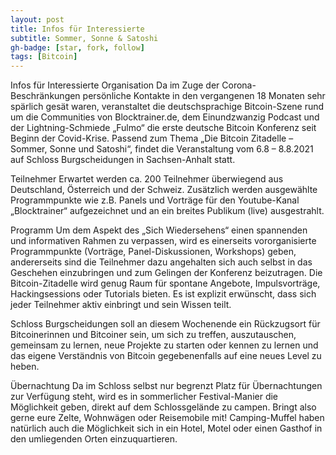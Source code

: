 ```yaml
---
layout: post
title: Infos für Interessierte
subtitle: Sommer, Sonne & Satoshi
gh-badge: [star, fork, follow]
tags: [Bitcoin]
---
```


Infos für Interessierte
Organisation
Da im Zuge der Corona-Beschränkungen persönliche Kontakte in den vergangenen 18 Monaten sehr spärlich gesät waren, veranstaltet die deutschsprachige Bitcoin-Szene rund um die Communities von Blocktrainer.de, dem Einundzwanzig Podcast und der Lightning-Schmiede „Fulmo“ die erste deutsche Bitcoin Konferenz seit Beginn der Covid-Krise.
Passend zum Thema „Die Bitcoin Zitadelle – Sommer, Sonne und Satoshi“, findet die Veranstaltung vom 6.8 – 8.8.2021 auf Schloss Burgscheidungen in Sachsen-Anhalt statt.

Teilnehmer
Erwartet werden ca. 200 Teilnehmer überwiegend aus Deutschland, Österreich und der Schweiz. Zusätzlich werden ausgewählte Programmpunkte wie z.B. Panels und Vorträge für den Youtube-Kanal „Blocktrainer“ aufgezeichnet und an ein breites Publikum (live) ausgestrahlt.

Programm
Um dem Aspekt des „Sich Wiedersehens“ einen spannenden und informativen Rahmen zu verpassen, wird es einerseits vororganisierte Programmpunkte (Vorträge, Panel-Diskussionen, Workshops) geben, andererseits sind die Teilnehmer dazu angehalten sich auch selbst in das Geschehen einzubringen und zum Gelingen der Konferenz beizutragen. Die Bitcoin-Zitadelle wird genug Raum für spontane Angebote, Impulsvorträge, Hackingsessions oder Tutorials bieten. Es ist explizit erwünscht, dass sich jeder Teilnehmer aktiv einbringt und sein Wissen teilt.

Schloss Burgscheidungen soll an diesem Wochenende ein Rückzugsort für Bitcoinerinnen und Bitcoiner sein, um sich zu treffen, auszutauschen, gemeinsam zu lernen, neue Projekte zu starten oder kennen zu lernen und das eigene Verständnis von Bitcoin gegebenenfalls auf eine neues Level zu heben.

Übernachtung
Da im Schloss selbst nur begrenzt Platz für Übernachtungen zur Verfügung steht, wird es in sommerlicher Festival-Manier die Möglichkeit geben, direkt auf dem Schlossgelände zu campen. Bringt also gerne eure Zelte, Wohnwägen oder Reisemobile mit! Camping-Muffel haben natürlich auch die Möglichkeit sich in ein Hotel, Motel oder einen Gasthof in den umliegenden Orten einzuquartieren.

